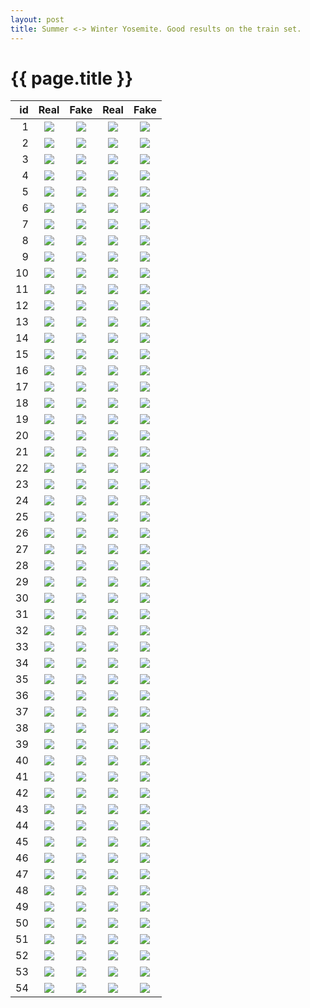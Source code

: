 ```yaml
---
layout: post
title: Summer <-> Winter Yosemite. Good results on the train set.
---
```

{{ page.title }}
================

| id | Real | Fake | Real | Fake |
|---:|:---------:|:----------:|:----------:|:----------:|
| 1 | ![]({{site.baseurl}}/images/yosemite-supplemental/train_cherrypicked/real_A/2012-07-20-23:06:36.jpg) | ![]({{site.baseurl}}/images/yosemite-supplemental/train_cherrypicked/fake_B/2012-07-20-23:06:36.jpg) |![]({{site.baseurl}}/images/yosemite-supplemental/train_cherrypicked/real_B/2015-08-31-14:57:21.jpg) |![]({{site.baseurl}}/images/yosemite-supplemental/train_cherrypicked/fake_A/2015-08-31-14:57:21.jpg) | 
| 2 | ![]({{site.baseurl}}/images/yosemite-supplemental/train_cherrypicked/real_A/2011-09-03-16:40:04.jpg) | ![]({{site.baseurl}}/images/yosemite-supplemental/train_cherrypicked/fake_B/2011-09-03-16:40:04.jpg) |![]({{site.baseurl}}/images/yosemite-supplemental/train_cherrypicked/real_B/2014-06-07-02:12:44.jpg) |![]({{site.baseurl}}/images/yosemite-supplemental/train_cherrypicked/fake_A/2014-06-07-02:12:44.jpg) | 
| 3 | ![]({{site.baseurl}}/images/yosemite-supplemental/train_cherrypicked/real_A/2013-06-02-14:29:53.jpg) | ![]({{site.baseurl}}/images/yosemite-supplemental/train_cherrypicked/fake_B/2013-06-02-14:29:53.jpg) |![]({{site.baseurl}}/images/yosemite-supplemental/train_cherrypicked/real_B/2013-03-09-11:55:45.jpg) |![]({{site.baseurl}}/images/yosemite-supplemental/train_cherrypicked/fake_A/2013-03-09-11:55:45.jpg) | 
| 4 | ![]({{site.baseurl}}/images/yosemite-supplemental/train_cherrypicked/real_A/2015-09-07-15:49:32.jpg) | ![]({{site.baseurl}}/images/yosemite-supplemental/train_cherrypicked/fake_B/2015-09-07-15:49:32.jpg) |![]({{site.baseurl}}/images/yosemite-supplemental/train_cherrypicked/real_B/2011-06-18-14:29:28.jpg) |![]({{site.baseurl}}/images/yosemite-supplemental/train_cherrypicked/fake_A/2011-06-18-14:29:28.jpg) | 
| 5 | ![]({{site.baseurl}}/images/yosemite-supplemental/train_cherrypicked/real_A/2015-08-17-06:31:45.jpg) | ![]({{site.baseurl}}/images/yosemite-supplemental/train_cherrypicked/fake_B/2015-08-17-06:31:45.jpg) |![]({{site.baseurl}}/images/yosemite-supplemental/train_cherrypicked/real_B/2011-08-12-15:25:57.jpg) |![]({{site.baseurl}}/images/yosemite-supplemental/train_cherrypicked/fake_A/2011-08-12-15:25:57.jpg) | 
| 6 | ![]({{site.baseurl}}/images/yosemite-supplemental/train_cherrypicked/real_A/2011-06-27-10:49:57.jpg) | ![]({{site.baseurl}}/images/yosemite-supplemental/train_cherrypicked/fake_B/2011-06-27-10:49:57.jpg) |![]({{site.baseurl}}/images/yosemite-supplemental/train_cherrypicked/real_B/2012-06-01-16:14:33.jpg) |![]({{site.baseurl}}/images/yosemite-supplemental/train_cherrypicked/fake_A/2012-06-01-16:14:33.jpg) | 
| 7 | ![]({{site.baseurl}}/images/yosemite-supplemental/train_cherrypicked/real_A/2013-08-21-18:38:46.jpg) | ![]({{site.baseurl}}/images/yosemite-supplemental/train_cherrypicked/fake_B/2013-08-21-18:38:46.jpg) |![]({{site.baseurl}}/images/yosemite-supplemental/train_cherrypicked/real_B/2011-07-25-14:43:07.jpg) |![]({{site.baseurl}}/images/yosemite-supplemental/train_cherrypicked/fake_A/2011-07-25-14:43:07.jpg) | 
| 8 | ![]({{site.baseurl}}/images/yosemite-supplemental/train_cherrypicked/real_A/2014-07-26-19:45:59.jpg) | ![]({{site.baseurl}}/images/yosemite-supplemental/train_cherrypicked/fake_B/2014-07-26-19:45:59.jpg) |![]({{site.baseurl}}/images/yosemite-supplemental/train_cherrypicked/real_B/2016-09-14-03:30:15.jpg) |![]({{site.baseurl}}/images/yosemite-supplemental/train_cherrypicked/fake_A/2016-09-14-03:30:15.jpg) | 
| 9 | ![]({{site.baseurl}}/images/yosemite-supplemental/train_cherrypicked/real_A/2015-05-30-13:31:57.jpg) | ![]({{site.baseurl}}/images/yosemite-supplemental/train_cherrypicked/fake_B/2015-05-30-13:31:57.jpg) |![]({{site.baseurl}}/images/yosemite-supplemental/train_cherrypicked/real_B/2015-07-02-14:36:54.jpg) |![]({{site.baseurl}}/images/yosemite-supplemental/train_cherrypicked/fake_A/2015-07-02-14:36:54.jpg) | 
| 10 | ![]({{site.baseurl}}/images/yosemite-supplemental/train_cherrypicked/real_A/2015-11-18-02:37:24.jpg) | ![]({{site.baseurl}}/images/yosemite-supplemental/train_cherrypicked/fake_B/2015-11-18-02:37:24.jpg) |![]({{site.baseurl}}/images/yosemite-supplemental/train_cherrypicked/real_B/2014-08-10-15:06:55.jpg) |![]({{site.baseurl}}/images/yosemite-supplemental/train_cherrypicked/fake_A/2014-08-10-15:06:55.jpg) | 
| 11 | ![]({{site.baseurl}}/images/yosemite-supplemental/train_cherrypicked/real_A/2016-05-16-22:12:32.jpg) | ![]({{site.baseurl}}/images/yosemite-supplemental/train_cherrypicked/fake_B/2016-05-16-22:12:32.jpg) |![]({{site.baseurl}}/images/yosemite-supplemental/train_cherrypicked/real_B/2015-07-10-13:15:18.jpg) |![]({{site.baseurl}}/images/yosemite-supplemental/train_cherrypicked/fake_A/2015-07-10-13:15:18.jpg) | 
| 12 | ![]({{site.baseurl}}/images/yosemite-supplemental/train_cherrypicked/real_A/2016-07-27-16:46:28.jpg) | ![]({{site.baseurl}}/images/yosemite-supplemental/train_cherrypicked/fake_B/2016-07-27-16:46:28.jpg) |![]({{site.baseurl}}/images/yosemite-supplemental/train_cherrypicked/real_B/2013-07-06-17:30:17.jpg) |![]({{site.baseurl}}/images/yosemite-supplemental/train_cherrypicked/fake_A/2013-07-06-17:30:17.jpg) | 
| 13 | ![]({{site.baseurl}}/images/yosemite-supplemental/train_cherrypicked/real_A/2014-11-30-13:40:15.jpg) | ![]({{site.baseurl}}/images/yosemite-supplemental/train_cherrypicked/fake_B/2014-11-30-13:40:15.jpg) |![]({{site.baseurl}}/images/yosemite-supplemental/train_cherrypicked/real_B/2013-06-17-19:19:48.jpg) |![]({{site.baseurl}}/images/yosemite-supplemental/train_cherrypicked/fake_A/2013-06-17-19:19:48.jpg) | 
| 14 | ![]({{site.baseurl}}/images/yosemite-supplemental/train_cherrypicked/real_A/2013-07-31-18:38:06.jpg) | ![]({{site.baseurl}}/images/yosemite-supplemental/train_cherrypicked/fake_B/2013-07-31-18:38:06.jpg) |![]({{site.baseurl}}/images/yosemite-supplemental/train_cherrypicked/real_B/2011-09-01-13:44:45.jpg) |![]({{site.baseurl}}/images/yosemite-supplemental/train_cherrypicked/fake_A/2011-09-01-13:44:45.jpg) | 
| 15 | ![]({{site.baseurl}}/images/yosemite-supplemental/train_cherrypicked/real_A/2013-05-22-13:51:52.jpg) | ![]({{site.baseurl}}/images/yosemite-supplemental/train_cherrypicked/fake_B/2013-05-22-13:51:52.jpg) |![]({{site.baseurl}}/images/yosemite-supplemental/train_cherrypicked/real_B/2011-09-06-00:44:43.jpg) |![]({{site.baseurl}}/images/yosemite-supplemental/train_cherrypicked/fake_A/2011-09-06-00:44:43.jpg) | 
| 16 | ![]({{site.baseurl}}/images/yosemite-supplemental/train_cherrypicked/real_A/2011-06-28-14:13:16.jpg) | ![]({{site.baseurl}}/images/yosemite-supplemental/train_cherrypicked/fake_B/2011-06-28-14:13:16.jpg) |![]({{site.baseurl}}/images/yosemite-supplemental/train_cherrypicked/real_B/2015-06-27-04:59:47.jpg) |![]({{site.baseurl}}/images/yosemite-supplemental/train_cherrypicked/fake_A/2015-06-27-04:59:47.jpg) | 
| 17 | ![]({{site.baseurl}}/images/yosemite-supplemental/train_cherrypicked/real_A/2014-09-04-07:32:17.jpg) | ![]({{site.baseurl}}/images/yosemite-supplemental/train_cherrypicked/fake_B/2014-09-04-07:32:17.jpg) |![]({{site.baseurl}}/images/yosemite-supplemental/train_cherrypicked/real_B/2012-08-25-13:19:04.jpg) |![]({{site.baseurl}}/images/yosemite-supplemental/train_cherrypicked/fake_A/2012-08-25-13:19:04.jpg) | 
| 18 | ![]({{site.baseurl}}/images/yosemite-supplemental/train_cherrypicked/real_A/2015-07-05-17:31:57.jpg) | ![]({{site.baseurl}}/images/yosemite-supplemental/train_cherrypicked/fake_B/2015-07-05-17:31:57.jpg) |![]({{site.baseurl}}/images/yosemite-supplemental/train_cherrypicked/real_B/2014-09-14-09:55:57.jpg) |![]({{site.baseurl}}/images/yosemite-supplemental/train_cherrypicked/fake_A/2014-09-14-09:55:57.jpg) | 
| 19 | ![]({{site.baseurl}}/images/yosemite-supplemental/train_cherrypicked/real_A/2013-07-11-11:43:11.jpg) | ![]({{site.baseurl}}/images/yosemite-supplemental/train_cherrypicked/fake_B/2013-07-11-11:43:11.jpg) |![]({{site.baseurl}}/images/yosemite-supplemental/train_cherrypicked/real_B/2015-07-04-20:55:17.jpg) |![]({{site.baseurl}}/images/yosemite-supplemental/train_cherrypicked/fake_A/2015-07-04-20:55:17.jpg) | 
| 20 | ![]({{site.baseurl}}/images/yosemite-supplemental/train_cherrypicked/real_A/2013-09-08-19:48:29.jpg) | ![]({{site.baseurl}}/images/yosemite-supplemental/train_cherrypicked/fake_B/2013-09-08-19:48:29.jpg) |![]({{site.baseurl}}/images/yosemite-supplemental/train_cherrypicked/real_B/2014-11-17-06:49:53.jpg) |![]({{site.baseurl}}/images/yosemite-supplemental/train_cherrypicked/fake_A/2014-11-17-06:49:53.jpg) | 
| 21 | ![]({{site.baseurl}}/images/yosemite-supplemental/train_cherrypicked/real_A/2015-09-01-15:36:56.jpg) | ![]({{site.baseurl}}/images/yosemite-supplemental/train_cherrypicked/fake_B/2015-09-01-15:36:56.jpg) |![]({{site.baseurl}}/images/yosemite-supplemental/train_cherrypicked/real_B/2015-06-06-12:58:59.jpg) |![]({{site.baseurl}}/images/yosemite-supplemental/train_cherrypicked/fake_A/2015-06-06-12:58:59.jpg) | 
| 22 | ![]({{site.baseurl}}/images/yosemite-supplemental/train_cherrypicked/real_A/2011-06-18-14:29:28.jpg) | ![]({{site.baseurl}}/images/yosemite-supplemental/train_cherrypicked/fake_B/2011-06-18-14:29:28.jpg) |![]({{site.baseurl}}/images/yosemite-supplemental/train_cherrypicked/real_B/2015-06-27-23:02:09.jpg) |![]({{site.baseurl}}/images/yosemite-supplemental/train_cherrypicked/fake_A/2015-06-27-23:02:09.jpg) | 
| 23 | ![]({{site.baseurl}}/images/yosemite-supplemental/train_cherrypicked/real_A/2013-09-22-12:29:32.jpg) | ![]({{site.baseurl}}/images/yosemite-supplemental/train_cherrypicked/fake_B/2013-09-22-12:29:32.jpg) |![]({{site.baseurl}}/images/yosemite-supplemental/train_cherrypicked/real_B/2013-07-22-23:21:24.jpg) |![]({{site.baseurl}}/images/yosemite-supplemental/train_cherrypicked/fake_A/2013-07-22-23:21:24.jpg) | 
| 24 | ![]({{site.baseurl}}/images/yosemite-supplemental/train_cherrypicked/real_A/2016-06-07-22:56:48.jpg) | ![]({{site.baseurl}}/images/yosemite-supplemental/train_cherrypicked/fake_B/2016-06-07-22:56:48.jpg) |![]({{site.baseurl}}/images/yosemite-supplemental/train_cherrypicked/real_B/2013-07-16-00:17:37.jpg) |![]({{site.baseurl}}/images/yosemite-supplemental/train_cherrypicked/fake_A/2013-07-16-00:17:37.jpg) | 
| 25 | ![]({{site.baseurl}}/images/yosemite-supplemental/train_cherrypicked/real_A/2015-06-11-06:24:54.jpg) | ![]({{site.baseurl}}/images/yosemite-supplemental/train_cherrypicked/fake_B/2015-06-11-06:24:54.jpg) |![]({{site.baseurl}}/images/yosemite-supplemental/train_cherrypicked/real_B/2016-06-02-11:08:27.jpg) |![]({{site.baseurl}}/images/yosemite-supplemental/train_cherrypicked/fake_A/2016-06-02-11:08:27.jpg) | 
| 26 | ![]({{site.baseurl}}/images/yosemite-supplemental/train_cherrypicked/real_A/2016-05-17-01:00:57.jpg) | ![]({{site.baseurl}}/images/yosemite-supplemental/train_cherrypicked/fake_B/2016-05-17-01:00:57.jpg) |![]({{site.baseurl}}/images/yosemite-supplemental/train_cherrypicked/real_B/2016-07-07-03:49:26.jpg) |![]({{site.baseurl}}/images/yosemite-supplemental/train_cherrypicked/fake_A/2016-07-07-03:49:26.jpg) | 
| 27 | ![]({{site.baseurl}}/images/yosemite-supplemental/train_cherrypicked/real_A/2011-09-10-08:31:54.jpg) | ![]({{site.baseurl}}/images/yosemite-supplemental/train_cherrypicked/fake_B/2011-09-10-08:31:54.jpg) |![]({{site.baseurl}}/images/yosemite-supplemental/train_cherrypicked/real_B/2011-06-14-14:27:43.jpg) |![]({{site.baseurl}}/images/yosemite-supplemental/train_cherrypicked/fake_A/2011-06-14-14:27:43.jpg) | 
| 28 | ![]({{site.baseurl}}/images/yosemite-supplemental/train_cherrypicked/real_A/2013-06-15-16:32:24.jpg) | ![]({{site.baseurl}}/images/yosemite-supplemental/train_cherrypicked/fake_B/2013-06-15-16:32:24.jpg) |![]({{site.baseurl}}/images/yosemite-supplemental/train_cherrypicked/real_B/2015-07-10-08:24:46.jpg) |![]({{site.baseurl}}/images/yosemite-supplemental/train_cherrypicked/fake_A/2015-07-10-08:24:46.jpg) | 
| 29 | ![]({{site.baseurl}}/images/yosemite-supplemental/train_cherrypicked/real_A/2011-08-19-10:33:38.jpg) | ![]({{site.baseurl}}/images/yosemite-supplemental/train_cherrypicked/fake_B/2011-08-19-10:33:38.jpg) |![]({{site.baseurl}}/images/yosemite-supplemental/train_cherrypicked/real_B/2013-06-25-04:45:48.jpg) |![]({{site.baseurl}}/images/yosemite-supplemental/train_cherrypicked/fake_A/2013-06-25-04:45:48.jpg) | 
| 30 | ![]({{site.baseurl}}/images/yosemite-supplemental/train_cherrypicked/real_A/2016-07-15-10:41:53.jpg) | ![]({{site.baseurl}}/images/yosemite-supplemental/train_cherrypicked/fake_B/2016-07-15-10:41:53.jpg) |![]({{site.baseurl}}/images/yosemite-supplemental/train_cherrypicked/real_B/2014-08-27-22:33:53.jpg) |![]({{site.baseurl}}/images/yosemite-supplemental/train_cherrypicked/fake_A/2014-08-27-22:33:53.jpg) | 
| 31 | ![]({{site.baseurl}}/images/yosemite-supplemental/train_cherrypicked/real_A/2012-07-17-16:29:35.jpg) | ![]({{site.baseurl}}/images/yosemite-supplemental/train_cherrypicked/fake_B/2012-07-17-16:29:35.jpg) |![]({{site.baseurl}}/images/yosemite-supplemental/train_cherrypicked/real_B/2012-08-11-19:02:13.jpg) |![]({{site.baseurl}}/images/yosemite-supplemental/train_cherrypicked/fake_A/2012-08-11-19:02:13.jpg) | 
| 32 | ![]({{site.baseurl}}/images/yosemite-supplemental/train_cherrypicked/real_A/2015-07-10-14:27:51.jpg) | ![]({{site.baseurl}}/images/yosemite-supplemental/train_cherrypicked/fake_B/2015-07-10-14:27:51.jpg) |![]({{site.baseurl}}/images/yosemite-supplemental/train_cherrypicked/real_B/2012-08-03-13:40:45.jpg) |![]({{site.baseurl}}/images/yosemite-supplemental/train_cherrypicked/fake_A/2012-08-03-13:40:45.jpg) | 
| 33 | ![]({{site.baseurl}}/images/yosemite-supplemental/train_cherrypicked/real_A/2012-08-03-13:40:45.jpg) | ![]({{site.baseurl}}/images/yosemite-supplemental/train_cherrypicked/fake_B/2012-08-03-13:40:45.jpg) |![]({{site.baseurl}}/images/yosemite-supplemental/train_cherrypicked/real_B/2015-06-20-20:24:39.jpg) |![]({{site.baseurl}}/images/yosemite-supplemental/train_cherrypicked/fake_A/2015-06-20-20:24:39.jpg) | 
| 34 | ![]({{site.baseurl}}/images/yosemite-supplemental/train_cherrypicked/real_A/2015-06-29-10:47:05.jpg) | ![]({{site.baseurl}}/images/yosemite-supplemental/train_cherrypicked/fake_B/2015-06-29-10:47:05.jpg) |![]({{site.baseurl}}/images/yosemite-supplemental/train_cherrypicked/real_B/2010-08-24-17:43:18.jpg) |![]({{site.baseurl}}/images/yosemite-supplemental/train_cherrypicked/fake_A/2010-08-24-17:43:18.jpg) | 
| 35 | ![]({{site.baseurl}}/images/yosemite-supplemental/train_cherrypicked/real_A/2009-12-06-06:58:39.jpg) | ![]({{site.baseurl}}/images/yosemite-supplemental/train_cherrypicked/fake_B/2009-12-06-06:58:39.jpg) |![]({{site.baseurl}}/images/yosemite-supplemental/train_cherrypicked/real_B/2011-05-30-16:53:54.jpg) |![]({{site.baseurl}}/images/yosemite-supplemental/train_cherrypicked/fake_A/2011-05-30-16:53:54.jpg) | 
| 36 | ![]({{site.baseurl}}/images/yosemite-supplemental/train_cherrypicked/real_A/2015-08-31-09:41:48.jpg) | ![]({{site.baseurl}}/images/yosemite-supplemental/train_cherrypicked/fake_B/2015-08-31-09:41:48.jpg) |![]({{site.baseurl}}/images/yosemite-supplemental/train_cherrypicked/real_B/2011-05-19-11:26:37.jpg) |![]({{site.baseurl}}/images/yosemite-supplemental/train_cherrypicked/fake_A/2011-05-19-11:26:37.jpg) | 
| 37 | ![]({{site.baseurl}}/images/yosemite-supplemental/train_cherrypicked/real_A/2015-07-03-09:39:09.jpg) | ![]({{site.baseurl}}/images/yosemite-supplemental/train_cherrypicked/fake_B/2015-07-03-09:39:09.jpg) |![]({{site.baseurl}}/images/yosemite-supplemental/train_cherrypicked/real_B/2013-09-10-18:51:45.jpg) |![]({{site.baseurl}}/images/yosemite-supplemental/train_cherrypicked/fake_A/2013-09-10-18:51:45.jpg) | 
| 38 | ![]({{site.baseurl}}/images/yosemite-supplemental/train_cherrypicked/real_A/2015-06-20-10:48:25.jpg) | ![]({{site.baseurl}}/images/yosemite-supplemental/train_cherrypicked/fake_B/2015-06-20-10:48:25.jpg) |![]({{site.baseurl}}/images/yosemite-supplemental/train_cherrypicked/real_B/2016-05-17-14:48:51.jpg) |![]({{site.baseurl}}/images/yosemite-supplemental/train_cherrypicked/fake_A/2016-05-17-14:48:51.jpg) | 
| 39 | ![]({{site.baseurl}}/images/yosemite-supplemental/train_cherrypicked/real_A/2013-06-28-20:38:52.jpg) | ![]({{site.baseurl}}/images/yosemite-supplemental/train_cherrypicked/fake_B/2013-06-28-20:38:52.jpg) |![]({{site.baseurl}}/images/yosemite-supplemental/train_cherrypicked/real_B/2014-07-15-18:31:18.jpg) |![]({{site.baseurl}}/images/yosemite-supplemental/train_cherrypicked/fake_A/2014-07-15-18:31:18.jpg) | 
| 40 | ![]({{site.baseurl}}/images/yosemite-supplemental/train_cherrypicked/real_A/2016-05-24-20:53:06.jpg) | ![]({{site.baseurl}}/images/yosemite-supplemental/train_cherrypicked/fake_B/2016-05-24-20:53:06.jpg) |![]({{site.baseurl}}/images/yosemite-supplemental/train_cherrypicked/real_B/2015-07-06-20:03:53.jpg) |![]({{site.baseurl}}/images/yosemite-supplemental/train_cherrypicked/fake_A/2015-07-06-20:03:53.jpg) | 
| 41 | ![]({{site.baseurl}}/images/yosemite-supplemental/train_cherrypicked/real_A/2014-08-01-18:31:55.jpg) | ![]({{site.baseurl}}/images/yosemite-supplemental/train_cherrypicked/fake_B/2014-08-01-18:31:55.jpg) |![]({{site.baseurl}}/images/yosemite-supplemental/train_cherrypicked/real_B/2016-09-06-18:32:34.jpg) |![]({{site.baseurl}}/images/yosemite-supplemental/train_cherrypicked/fake_A/2016-09-06-18:32:34.jpg) | 
| 42 | ![]({{site.baseurl}}/images/yosemite-supplemental/train_cherrypicked/real_A/2016-07-31-17:04:34.jpg) | ![]({{site.baseurl}}/images/yosemite-supplemental/train_cherrypicked/fake_B/2016-07-31-17:04:34.jpg) |![]({{site.baseurl}}/images/yosemite-supplemental/train_cherrypicked/real_B/2016-05-28-08:19:11.jpg) |![]({{site.baseurl}}/images/yosemite-supplemental/train_cherrypicked/fake_A/2016-05-28-08:19:11.jpg) | 
| 43 | ![]({{site.baseurl}}/images/yosemite-supplemental/train_cherrypicked/real_A/2014-05-26-00:07:22.jpg) | ![]({{site.baseurl}}/images/yosemite-supplemental/train_cherrypicked/fake_B/2014-05-26-00:07:22.jpg) |![]({{site.baseurl}}/images/yosemite-supplemental/train_cherrypicked/real_B/2012-08-15-16:27:18.jpg) |![]({{site.baseurl}}/images/yosemite-supplemental/train_cherrypicked/fake_A/2012-08-15-16:27:18.jpg) | 
| 44 | ![]({{site.baseurl}}/images/yosemite-supplemental/train_cherrypicked/real_A/2016-08-01-05:15:03.jpg) | ![]({{site.baseurl}}/images/yosemite-supplemental/train_cherrypicked/fake_B/2016-08-01-05:15:03.jpg) |![]({{site.baseurl}}/images/yosemite-supplemental/train_cherrypicked/real_B/2012-06-18-18:15:08.jpg) |![]({{site.baseurl}}/images/yosemite-supplemental/train_cherrypicked/fake_A/2012-06-18-18:15:08.jpg) | 
| 45 | ![]({{site.baseurl}}/images/yosemite-supplemental/train_cherrypicked/real_A/2013-08-21-08:03:04.jpg) | ![]({{site.baseurl}}/images/yosemite-supplemental/train_cherrypicked/fake_B/2013-08-21-08:03:04.jpg) |![]({{site.baseurl}}/images/yosemite-supplemental/train_cherrypicked/real_B/2015-08-07-17:10:41.jpg) |![]({{site.baseurl}}/images/yosemite-supplemental/train_cherrypicked/fake_A/2015-08-07-17:10:41.jpg) | 
| 46 | ![]({{site.baseurl}}/images/yosemite-supplemental/train_cherrypicked/real_A/2014-09-11-13:48:29.jpg) | ![]({{site.baseurl}}/images/yosemite-supplemental/train_cherrypicked/fake_B/2014-09-11-13:48:29.jpg) |![]({{site.baseurl}}/images/yosemite-supplemental/train_cherrypicked/real_B/2016-08-19-08:31:05.jpg) |![]({{site.baseurl}}/images/yosemite-supplemental/train_cherrypicked/fake_A/2016-08-19-08:31:05.jpg) | 
| 47 | ![]({{site.baseurl}}/images/yosemite-supplemental/train_cherrypicked/real_A/2013-06-24-15:26:24.jpg) | ![]({{site.baseurl}}/images/yosemite-supplemental/train_cherrypicked/fake_B/2013-06-24-15:26:24.jpg) |![]({{site.baseurl}}/images/yosemite-supplemental/train_cherrypicked/real_B/2013-08-05-18:28:34.jpg) |![]({{site.baseurl}}/images/yosemite-supplemental/train_cherrypicked/fake_A/2013-08-05-18:28:34.jpg) | 
| 48 | ![]({{site.baseurl}}/images/yosemite-supplemental/train_cherrypicked/real_A/2014-06-05-13:29:38.jpg) | ![]({{site.baseurl}}/images/yosemite-supplemental/train_cherrypicked/fake_B/2014-06-05-13:29:38.jpg) |![]({{site.baseurl}}/images/yosemite-supplemental/train_cherrypicked/real_B/2016-08-24-22:48:35.jpg) |![]({{site.baseurl}}/images/yosemite-supplemental/train_cherrypicked/fake_A/2016-08-24-22:48:35.jpg) | 
| 49 | ![]({{site.baseurl}}/images/yosemite-supplemental/train_cherrypicked/real_A/2016-09-06-18:32:34.jpg) | ![]({{site.baseurl}}/images/yosemite-supplemental/train_cherrypicked/fake_B/2016-09-06-18:32:34.jpg) |![]({{site.baseurl}}/images/yosemite-supplemental/train_cherrypicked/real_B/2010-10-05-19:08:31.jpg) |![]({{site.baseurl}}/images/yosemite-supplemental/train_cherrypicked/fake_A/2010-10-05-19:08:31.jpg) | 
| 50 | ![]({{site.baseurl}}/images/yosemite-supplemental/train_cherrypicked/real_A/2011-08-06-22:38:35.jpg) | ![]({{site.baseurl}}/images/yosemite-supplemental/train_cherrypicked/fake_B/2011-08-06-22:38:35.jpg) |![]({{site.baseurl}}/images/yosemite-supplemental/train_cherrypicked/real_B/2016-06-13-13:57:54.jpg) |![]({{site.baseurl}}/images/yosemite-supplemental/train_cherrypicked/fake_A/2016-06-13-13:57:54.jpg) | 
| 51 | ![]({{site.baseurl}}/images/yosemite-supplemental/train_cherrypicked/real_A/2015-05-15-18:26:45.jpg) | ![]({{site.baseurl}}/images/yosemite-supplemental/train_cherrypicked/fake_B/2015-05-15-18:26:45.jpg) |![]({{site.baseurl}}/images/yosemite-supplemental/train_cherrypicked/real_B/2011-07-03-07:34:06.jpg) |![]({{site.baseurl}}/images/yosemite-supplemental/train_cherrypicked/fake_A/2011-07-03-07:34:06.jpg) | 
| 52 | ![]({{site.baseurl}}/images/yosemite-supplemental/train_cherrypicked/real_A/2016-08-15-09:41:23.jpg) | ![]({{site.baseurl}}/images/yosemite-supplemental/train_cherrypicked/fake_B/2016-08-15-09:41:23.jpg) |![]({{site.baseurl}}/images/yosemite-supplemental/train_cherrypicked/real_B/2011-09-03-16:40:04.jpg) |![]({{site.baseurl}}/images/yosemite-supplemental/train_cherrypicked/fake_A/2011-09-03-16:40:04.jpg) | 
| 53 | ![]({{site.baseurl}}/images/yosemite-supplemental/train_cherrypicked/real_A/2012-08-17-18:26:47.jpg) | ![]({{site.baseurl}}/images/yosemite-supplemental/train_cherrypicked/fake_B/2012-08-17-18:26:47.jpg) |![]({{site.baseurl}}/images/yosemite-supplemental/train_cherrypicked/real_B/2013-08-15-08:58:14.jpg) |![]({{site.baseurl}}/images/yosemite-supplemental/train_cherrypicked/fake_A/2013-08-15-08:58:14.jpg) | 
| 54 | ![]({{site.baseurl}}/images/yosemite-supplemental/train_cherrypicked/real_A/2015-07-29-20:31:04.jpg) | ![]({{site.baseurl}}/images/yosemite-supplemental/train_cherrypicked/fake_B/2015-07-29-20:31:04.jpg) |![]({{site.baseurl}}/images/yosemite-supplemental/train_cherrypicked/real_B/2016-09-05-10:43:55.jpg) |![]({{site.baseurl}}/images/yosemite-supplemental/train_cherrypicked/fake_A/2016-09-05-10:43:55.jpg) | 
